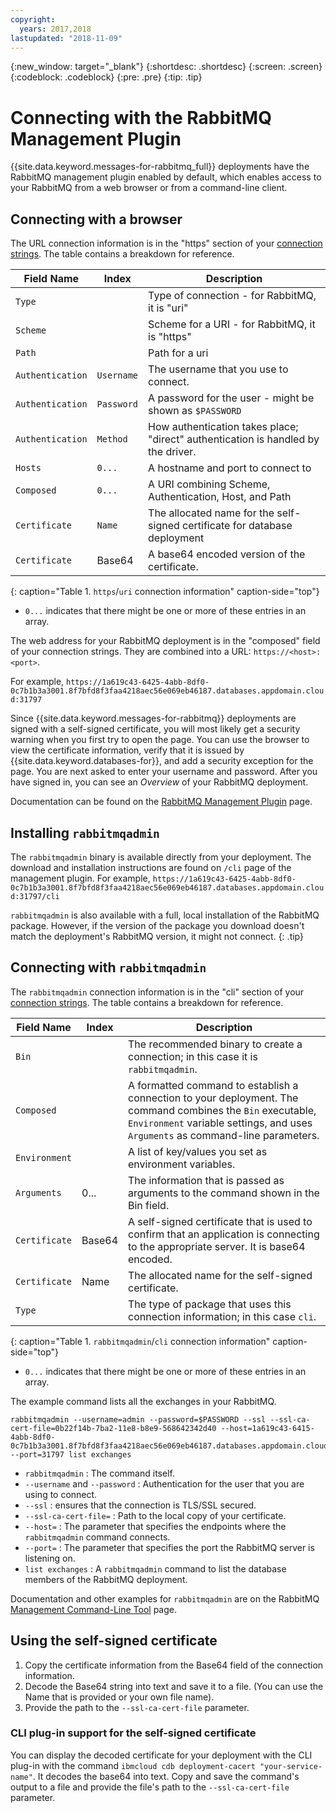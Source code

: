 ```yaml
---
copyright:
  years: 2017,2018
lastupdated: "2018-11-09"
---
```


{:new_window: target="_blank"}
{:shortdesc: .shortdesc}
{:screen: .screen}
{:codeblock: .codeblock}
{:pre: .pre}
{:tip: .tip}


# Connecting with the RabbitMQ Management Plugin

{{site.data.keyword.messages-for-rabbitmq_full}} deployments have the RabbitMQ management plugin enabled by default, which enables access to your RabbitMQ from a web browser or from a command-line client. 

## Connecting with a browser

The URL connection information is in the "https" section of your [connection strings](./howto-getting-connection-strings.html). The table contains a breakdown for reference.

Field Name|Index|Description
----------|-----|-----------
`Type`||Type of connection - for RabbitMQ, it is "uri"
`Scheme`||Scheme for a URI - for RabbitMQ, it is "https"
`Path`||Path for a uri
`Authentication`|`Username`|The username that you use to connect.
`Authentication`|`Password`|A password for the user - might be shown as `$PASSWORD`
`Authentication`|`Method`|How authentication takes place; "direct" authentication is handled by the driver.
`Hosts`|`0...`|A hostname and port to connect to
`Composed`|`0...`|A URI combining Scheme, Authentication, Host, and Path
`Certificate`|`Name`|The allocated name for the self-signed certificate for database deployment
`Certificate`|Base64|A base64 encoded version of the certificate.
{: caption="Table 1. `https`/`uri` connection information" caption-side="top"}

* `0...` indicates that there might be one or more of these entries in an array.

The web address for your RabbitMQ deployment is in the "composed" field of your connection strings. They are combined into a URL: `https://<host>:<port>`.

For example, `https://1a619c43-6425-4abb-8df0-0c7b1b3a3001.8f7bfd8f3faa4218aec56e069eb46187.databases.appdomain.cloud:31797`

Since {{site.data.keyword.messages-for-rabbitmq}} deployments are signed with a self-signed certificate, you will most likely get a security warning when you first try to open the page. You can use the browser to view the certificate information, verify that it is issued by {{site.data.keyword.databases-for}}, and add a security exception for the page.
You are next asked to enter your username and password. After you have signed in, you can see an _Overview_ of your RabbitMQ deployment. 

Documentation can be found on the [RabbitMQ Management Plugin](https://www.rabbitmq.com/management.html) page.

## Installing `rabbitmqadmin`

The `rabbitmqadmin` binary is available directly from your deployment. The download and installation instructions are found on `/cli` page of the management plugin. For example,
`https://1a619c43-6425-4abb-8df0-0c7b1b3a3001.8f7bfd8f3faa4218aec56e069eb46187.databases.appdomain.cloud:31797/cli`

`rabbitmqadmin` is also available with a full, local installation of the RabbitMQ package. However, if the version of the package you download doesn't match the deployment's RabbitMQ version, it might not connect.
{: .tip}

## Connecting with `rabbitmqadmin`

The `rabbitmqadmin` connection information is in the "cli" section of your [connection strings](./howto-getting-connection-strings.html). The table contains a breakdown for reference.

Field Name|Index|Description
----------|-----|-----------
`Bin`||The recommended binary to create a connection; in this case it is `rabbitmqadmin`.
`Composed`||A formatted command to establish a connection to your deployment. The command combines the `Bin` executable, `Environment` variable settings, and uses `Arguments` as command-line parameters.
`Environment`||A list of key/values you set as environment variables.
`Arguments`|0...|The information that is passed as arguments to the command shown in the Bin field.
`Certificate`|Base64|A self-signed certificate that is used to confirm that an application is connecting to the appropriate server. It is base64 encoded.
`Certificate`|Name|The allocated name for the self-signed certificate.
`Type`||The type of package that uses this connection information; in this case `cli`. 
{: caption="Table 1. `rabbitmqadmin`/`cli` connection information" caption-side="top"}

* `0...` indicates that there might be one or more of these entries in an array.

The example command lists all the exchanges in your RabbitMQ.

```
rabbitmqadmin --username=admin --password=$PASSWORD --ssl --ssl-ca-cert-file=0b22f14b-7ba2-11e8-b8e9-568642342d40 --host=1a619c43-6415-4abb-8df0-0c7b1b3a3001.8f7bfd8f3faa4218aec56e069eb46187.databases.appdomain.cloud --port=31797 list exchanges
```

* `rabbitmqadmin` : The command itself.
* `--username` and `--password` : Authentication for the user that you are using to connect.
* `--ssl` : ensures that the connection is TLS/SSL secured.
* `--ssl-ca-cert-file=` : Path to the local copy of your certificate.
* `--host=` : The parameter that specifies the endpoints where the `rabbitmqadmin` command connects.
* `--port=` : The parameter that specifies the port the RabbitMQ server is listening on. 
* `list exchanges` : A `rabbitmqadmin` command to list the database members of the RabbitMQ deployment. 

Documentation and other examples for `rabbitmqadmin` are on the RabbitMQ [Management Command-Line Tool](https://www.rabbitmq.com/management-cli.html) page.

## Using the self-signed certificate

1. Copy the certificate information from the Base64 field of the connection information. 
2. Decode the Base64 string into text and save it to a file. (You can use the Name that is provided or your own file name).
3. Provide the path to the `--ssl-ca-cert-file` parameter.

### CLI plug-in support for the self-signed certificate

You can display the decoded certificate for your deployment with the CLI plug-in with the command `ibmcloud cdb deployment-cacert "your-service-name"`. It decodes the base64 into text. Copy and save the command's output to a file and provide the file's path to the `--ssl-ca-cert-file` parameter.